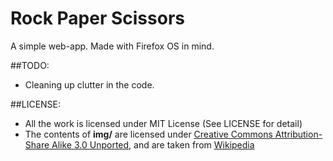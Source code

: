 Rock Paper Scissors
===================

A simple web-app. Made with Firefox OS in mind.

##TODO:

* Cleaning up clutter in the code.

##LICENSE:
* All the work is licensed under MIT License (See LICENSE for detail) 
* The contents of **img/** are licensed under [Creative Commons Attribution-Share Alike 3.0 Unported](https://creativecommons.org/licenses/by-sa/3.0/deed.en), and are taken from [Wikipedia](en.wikipedia.org/wiki/File:Pierre_ciseaux_feuille_lézard_spock_aligned.svg)
